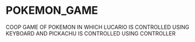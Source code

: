 # POKEMON_GAME
 COOP GAME OF POKEMON IN WHICH LUCARIO IS CONTROLLED USING KEYBOARD AND PICKACHU IS CONTROLLED USING CONTROLLER
